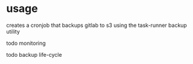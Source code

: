 # usage

creates a cronjob that backups gitlab to s3 using the task-runner backup utility

todo monitoring

todo backup life-cycle



